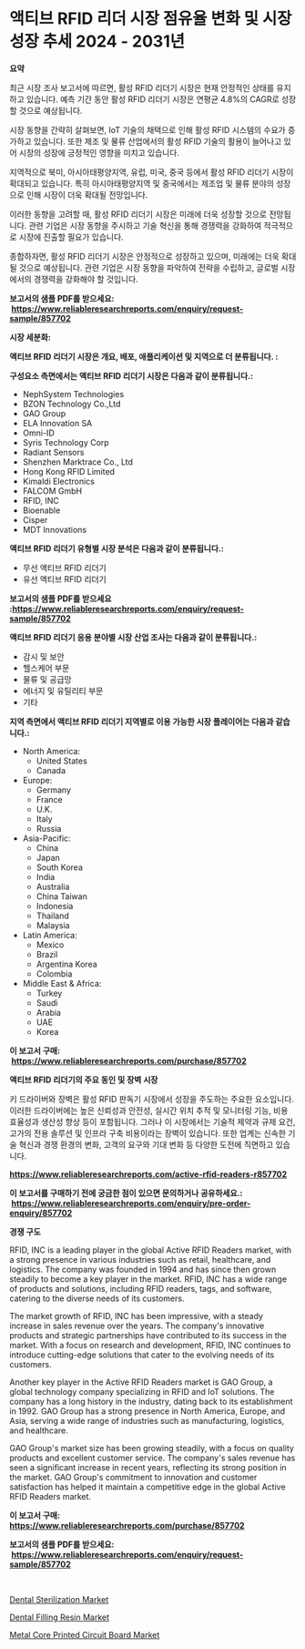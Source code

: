 <p><h1>액티브 RFID 리더 시장 점유율 변화 및 시장 성장 추세 2024 - 2031년</h1></p><p><strong>요약</strong></p>
<p><p>최근 시장 조사 보고서에 따르면, 활성 RFID 리더기 시장은 현재 안정적인 상태를 유지하고 있습니다. 예측 기간 동안 활성 RFID 리더기 시장은 연평균 4.8%의 CAGR로 성장할 것으로 예상됩니다.</p><p>시장 동향을 간략히 살펴보면, IoT 기술의 채택으로 인해 활성 RFID 시스템의 수요가 증가하고 있습니다. 또한 제조 및 물류 산업에서의 활성 RFID 기술의 활용이 늘어나고 있어 시장의 성장에 긍정적인 영향을 미치고 있습니다.</p><p>지역적으로 북미, 아시아태평양지역, 유럽, 미국, 중국 등에서 활성 RFID 리더기 시장이 확대되고 있습니다. 특히 아시아태평양지역 및 중국에서는 제조업 및 물류 분야의 성장으로 인해 시장이 더욱 확대될 전망입니다.</p><p>이러한 동향을 고려할 때, 활성 RFID 리더기 시장은 미래에 더욱 성장할 것으로 전망됩니다. 관련 기업은 시장 동향을 주시하고 기술 혁신을 통해 경쟁력을 강화하여 적극적으로 시장에 진출할 필요가 있습니다.</p><p>종합하자면, 활성 RFID 리더기 시장은 안정적으로 성장하고 있으며, 미래에는 더욱 확대될 것으로 예상됩니다. 관련 기업은 시장 동향을 파악하여 전략을 수립하고, 글로벌 시장에서의 경쟁력을 강화해야 할 것입니다.</p></p>
<p><strong>보고서의 샘플 PDF를 받으세요: &nbsp;<a href="https://www.reliableresearchreports.com/enquiry/request-sample/857702">https://www.reliableresearchreports.com/enquiry/request-sample/857702</a></strong></p>
<p><strong>시장 세분화:</strong></p>
<p><strong> 액티브 RFID 리더기 시장은 개요, 배포, 애플리케이션 및 지역으로 더 분류됩니다. :</strong></p>
<p><strong>구성요소 측면에서는 액티브 RFID 리더기 시장은 다음과 같이 분류됩니다.:</strong></p>
<p><ul><li>NephSystem Technologies</li><li>BZON Technology Co.,Ltd</li><li>GAO Group</li><li>ELA Innovation SA</li><li>Omni-ID</li><li>Syris Technology Corp</li><li>Radiant Sensors</li><li>Shenzhen Marktrace Co., Ltd</li><li>Hong Kong RFID Limited</li><li>Kimaldi Electronics</li><li>FALCOM GmbH</li><li>RFID, INC</li><li>Bioenable</li><li>Cisper</li><li>MDT Innovations</li></ul></p>
<p><strong> 액티브 RFID 리더기 유형별 시장 분석은 다음과 같이 분류됩니다.:</strong></p>
<p><ul><li>무선 액티브 RFID 리더기</li><li>유선 액티브 RFID 리더기</li></ul></p>
<p><strong>보고서의 샘플 PDF를 받으세요 :<a href="https://www.reliableresearchreports.com/enquiry/request-sample/857702">https://www.reliableresearchreports.com/enquiry/request-sample/857702</a></strong></p>
<p><strong> 액티브 RFID 리더기 응용 분야별 시장 산업 조사는 다음과 같이 분류됩니다.:</strong></p>
<p><ul><li>감시 및 보안</li><li>헬스케어 부문</li><li>물류 및 공급망</li><li>에너지 및 유틸리티 부문</li><li>기타</li></ul></p>
<p><strong>지역 측면에서 액티브 RFID 리더기 지역별로 이용 가능한 시장 플레이어는 다음과 같습니다.:</strong></p>
<p><ul>
    <li>
        North America:
        <ul>
            <li>United States</li>
            <li>Canada</li>
        </ul>
    </li>
    <li>
        Europe:
        <ul>
            <li>Germany</li>
            <li>France</li>
            <li>U.K.</li>
            <li>Italy</li>
            <li>Russia</li>
        </ul>
    </li>
    <li>
        Asia-Pacific:
        <ul>
            <li>China</li>
            <li>Japan</li>
            <li>South Korea</li>
            <li>India</li>
            <li>Australia</li>
            <li>China Taiwan</li>
            <li>Indonesia</li>
            <li>Thailand</li>
            <li>Malaysia</li>
        </ul>
    </li>
    <li>
        Latin America:
        <ul>
            <li>Mexico</li>
            <li>Brazil</li>
            <li>Argentina Korea</li>
            <li>Colombia</li>
        </ul>
    </li>
    <li>
        Middle East & Africa:
        <ul>
            <li>Turkey</li>
            <li>Saudi</li>
            <li>Arabia</li>
            <li>UAE</li>
            <li>Korea</li>
        </ul>
    </li>
    </ul></p>
<p><strong>이 보고서 구매: &nbsp;<a href="https://www.reliableresearchreports.com/purchase/857702">https://www.reliableresearchreports.com/purchase/857702</a></strong></p>
<p><strong>액티브 RFID 리더기의 주요 동인 및 장벽 시장</strong></p>
<p><p>키 드라이버와 장벽은 활성 RFID 판독기 시장에서 성장을 주도하는 주요한 요소입니다. 이러한 드라이버에는 높은 신뢰성과 안전성, 실시간 위치 추적 및 모니터링 기능, 비용 효율성과 생산성 향상 등이 포함됩니다. 그러나 이 시장에서는 기술적 제약과 규제 요건, 고가의 전용 솔루션 및 인프라 구축 비용이라는 장벽이 있습니다. 또한 업계는 신속한 기술 혁신과 경쟁 환경의 변화, 고객의 요구와 기대 변화 등 다양한 도전에 직면하고 있습니다.</p></p>
<p><strong><a href="https://www.reliableresearchreports.com/active-rfid-readers-r857702">https://www.reliableresearchreports.com/active-rfid-readers-r857702</a></strong></p>
<p><strong>이 보고서를 구매하기 전에 궁금한 점이 있으면 문의하거나 공유하세요.: &nbsp;<a href="https://www.reliableresearchreports.com/enquiry/pre-order-enquiry/857702">https://www.reliableresearchreports.com/enquiry/pre-order-enquiry/857702</a></strong></p>
<p><strong>경쟁 구도</strong></p>
<p><p>RFID, INC is a leading player in the global Active RFID Readers market, with a strong presence in various industries such as retail, healthcare, and logistics. The company was founded in 1994 and has since then grown steadily to become a key player in the market. RFID, INC has a wide range of products and solutions, including RFID readers, tags, and software, catering to the diverse needs of its customers.</p><p>The market growth of RFID, INC has been impressive, with a steady increase in sales revenue over the years. The company's innovative products and strategic partnerships have contributed to its success in the market. With a focus on research and development, RFID, INC continues to introduce cutting-edge solutions that cater to the evolving needs of its customers.</p><p>Another key player in the Active RFID Readers market is GAO Group, a global technology company specializing in RFID and IoT solutions. The company has a long history in the industry, dating back to its establishment in 1992. GAO Group has a strong presence in North America, Europe, and Asia, serving a wide range of industries such as manufacturing, logistics, and healthcare.</p><p>GAO Group's market size has been growing steadily, with a focus on quality products and excellent customer service. The company's sales revenue has seen a significant increase in recent years, reflecting its strong position in the market. GAO Group's commitment to innovation and customer satisfaction has helped it maintain a competitive edge in the global Active RFID Readers market.</p></p>
<p><strong>이 보고서 구매: &nbsp; <a href="https://www.reliableresearchreports.com/purchase/857702">https://www.reliableresearchreports.com/purchase/857702</a></strong></p>
<p><strong>보고서의 샘플 PDF를 받으세요: &nbsp;<a href="https://www.reliableresearchreports.com/enquiry/request-sample/857702">https://www.reliableresearchreports.com/enquiry/request-sample/857702</a></strong><strong></strong></p>
<p>&nbsp;</p>
<p><p><a href="https://github.com/singletonthaxterkelliehr2df/Market-Research-Report-List-2/blob/main/dental-sterilization-market.md">Dental Sterilization Market</a></p><p><a href="https://github.com/kufem1/Market-Research-Report-List-2/blob/main/dental-filling-resin-market.md">Dental Filling Resin Market</a></p><p><a href="https://frill-swim-3cd.notion.site/Metal-Core-Printed-Circuit-Board-Market-Competitive-Analysis-Market-Trends-and-Forecast-to-2031-9b37ca817f6046d6bd3b324b965c0de9">Metal Core Printed Circuit Board Market</a></p></p>